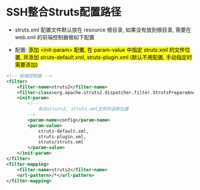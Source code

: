 # SSH整合Struts配置路径

* struts.xml 配置文件默认放在 resource 根目录, 如果没有放到根目录, 需要在 web.xml 的前端控制器做如下配置

* 配置: <span style='background: yellow; color: black;'>添加 \<init-param> 配置, 在 param-value 中指定 struts.xml 的文件位置, 并添加 struts-default.xml, struts-plugin.xml (默认不用配置, 手动指定时需要添加)</span>

```xml
<!-- 前端控制器 -->
<filter>
    <filter-name>struts2</filter-name>
    <filter-class>org.apache.struts2.dispatcher.filter.StrutsPrepareAndExecuteFilter</filter-class>
    <init-param>
        <!--
        	告诉struts2, struts.xml文件的读取位置
        -->
        <param-name>config</param-name>
        <param-value>
            struts-default.xml,
            struts-plugin.xml,
            struts/struts.xml
        </param-value>
    </init-param>
</filter>
<filter-mapping>
    <filter-name>struts2</filter-name>
    <url-pattern>/*</url-pattern>
</filter-mapping>
```

